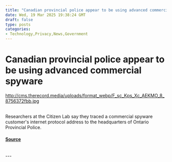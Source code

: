 ```yaml
---
title: "Canadian provincial police appear to be using advanced commercial spyware"
date: Wed, 19 Mar 2025 19:38:24 GMT
draft: false
type: posts
categories: 
- Technology,Privacy,News,Government
---
```

# Canadian provincial police appear to be using advanced commercial spyware
http://cms.therecord.media/uploads/format_webp/F_sc_Kps_Xc_AEKMO_8_8756372fbb.jpg
<br/>

<br/>
Researchers at the Citizen Lab say they traced a commercial spyware customer's internet protocol address to the headquarters of Ontario Provincial Police.

#### [Source](https://therecord.media/ontario-police-citizen-lab-spyware-report)

<br/>
---
